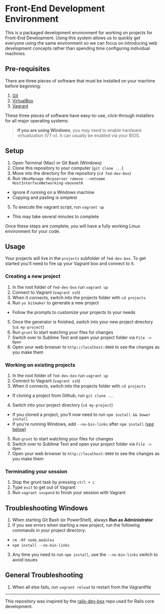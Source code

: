 # Front-End Development Environment

This is a packaged development environment for working on projects for Front-End Development. Using this system allows us to quickly get everyone using the same environment so we can focus on introducing web development concepts rather than spending time configuring individual machines.

## Pre-requisites

There are three pieces of software that must be installed on your machine before beginning:

1. [Git](http://git-scm.com/downloads)
2. [VirtualBox](https://www.virtualbox.org/wiki/Downloads)
3. [Vagrant](http://www.vagrantup.com/downloads.html)

These three pieces of software have easy-to-use, click-through installers for all major operating systems.

> **If you are using Windows**, you may need to enable hardware virtualization (VT-x). It can usually be enabled via your BIOS.


## Setup

1. Open Terminal (Mac) or Git Bash (Windows)
2. Clone this repository to your computer (`git clone ...`)
3. Move into the directory for the repository (`cd fed-dev-box`)
4. Run `VBoxManage dhcpserver remove --netname HostInterfaceNetworking-vboxnet0`
  - Ignore if running on a Windows machine
  - Copying and pasting is simplest
5. To execute the vagrant script, run `vagrant up`
  - This may take several minutes to complete

Once these steps are complete, you will have a fully working Linux environment for your code.


## Usage

Your projects will live in the `projects` subfolder of `fed-dev-box`. To get started you'll need to fire up your Vagrant box and connect to it.

### Creating a new project

1. In the root folder of `fed-dev-box` run `vagrant up`
2. Connect to Vagrant (`vagrant ssh`)
3. When it connects, switch into the projects folder with `cd projects`
4. Run `yo bitmaker` to generate a new project
  - Follow the prompts to customize your projects to your needs
5. Once the generator is finished, switch into your new project directory (`cd my-project`)
6. Run `grunt` to start watching your files for changes
7. Switch over to Sublime Text and open your project folder via `File -> Open`
8. Open your web browser to `http://localhost:9000` to see the changes as you make them

### Working on existing projects

1. In the root folder of `fed-dev-box` run `vagrant up`
2. Connect to Vagrant (`vagrant ssh`)
3. When it connects, switch into the projects folder with `cd projects`
  -  If cloning a project from Github, run `git clone ...`
4. Switch into your project directory (`cd my-project`)
  - If you cloned a project, you'll now need to run `npm install && bower install`
  - If you're running Windows, add `--no-bin-links` after `npm install` ([see below](#troubleshooting-windows))
5. Run `grunt` to start watching your files for changes
6. Switch over to Sublime Text and open your project folder via `File -> Open`
7. Open your web browser to `http://localhost:9000` to see the changes as you make them

### Terminating your session

1. Stop the grunt task by pressing `ctrl + c`
2. Type `exit` to get out of Vagrant
3. Run `vagrant suspend` to finish your session with Vagrant


## Troubleshooting Windows

1. When starting Git Bash (or PowerShell), always **Run as Administrator**
2. If you see errors when starting a new project, run the following commands in your project directory:
  - `rm -Rf node_modules`
  - `npm install --no-bin-links`
3. Any time you need to run `npm install`, use the `--no-bin-links` switch to avoid issues


## General Troubleshooting
1. When all else fails, run `vagrant reload` to restart from the Vagrantfile

---
This repository was inspired by the [rails-dev-box](https://github.com/rails/rails-dev-box) repo used for Rails core development.
